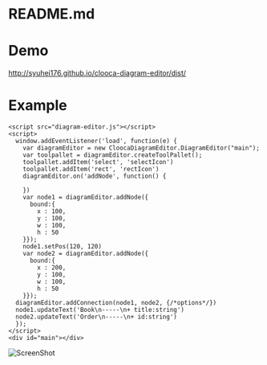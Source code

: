 README.md
=====

# Demo

http://syuhei176.github.io/clooca-diagram-editor/dist/

# Example

```
<script src="diagram-editor.js"></script>
<script>
  window.addEventListener('load', function(e) {
    var diagramEditor = new CloocaDiagramEditor.DiagramEditor("main");
    var toolpallet = diagramEditor.createToolPallet();
    toolpallet.addItem('select', 'selectIcon')
    toolpallet.addItem('rect', 'rectIcon')
    diagramEditor.on('addNode', function() {

    })
    var node1 = diagramEditor.addNode({
      bound:{
        x : 100,
        y : 100,
        w : 100,
        h : 50
    }});
    node1.setPos(120, 120)
    var node2 = diagramEditor.addNode({
      bound:{
        x : 200,
        y : 100,
        w : 100,
        h : 50
    }});
  diagramEditor.addConnection(node1, node2, {/*options*/})
  node1.updateText('Book\n-----\n+ title:string')
  node2.updateText('Order\n-----\n+ id:string')
  });
</script>
<div id="main"></div>
```

![ScreenShot](http://syuhei176.github.io/clooca-diagram-editor/ss/ss1.png "ScreenShot")